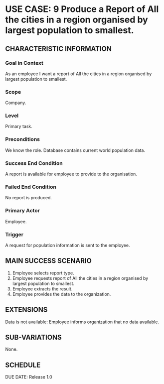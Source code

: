 # USE CASE: 9 Produce a Report of All the cities in a region organised by largest population to smallest.
## CHARACTERISTIC INFORMATION
### Goal in Context
As an employee I want a report of All the cities in a region organised by largest population to smallest.

### Scope
Company.

### Level
Primary task.

### Preconditions
We know the role. Database contains current world population data.

### Success End Condition
A report is available for employee to provide to the organisation.

### Failed End Condition
No report is produced.

### Primary Actor
Employee.

### Trigger
A request for population information is sent to the employee.

## MAIN SUCCESS SCENARIO
1. Employee selects report type.
2. Employee requests report of All the cities in a region organised by largest population to smallest.
3. Employee extracts the result.
4. Employee provides the data to the organization.
## EXTENSIONS
Data is not available:
Employee informs organization that no data available.
## SUB-VARIATIONS
None.

## SCHEDULE
DUE DATE: Release 1.0